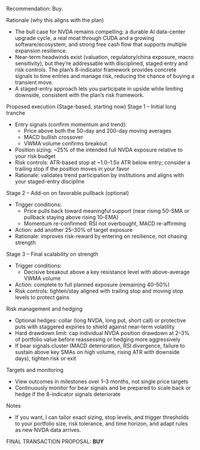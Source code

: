 Recommendation: Buy.

Rationale (why this aligns with the plan)
- The bull case for NVDA remains compelling: a durable AI data-center upgrade cycle, a real moat through CUDA and a growing software/ecosystem, and strong free cash flow that supports multiple expansion resilience.
- Near-term headwinds exist (valuation, regulatory/china exposure, macro sensitivity), but they’re addressable with disciplined, staged entry and risk controls. The plan’s 8-indicator framework provides concrete signals to time entries and manage risk, reducing the chance of buying a transient move.
- A staged-entry approach lets you participate in upside while limiting downside, consistent with the plan’s risk framework.

Proposed execution (Stage-based, starting now)
Stage 1 – Initial long tranche
- Entry signals (confirm momentum and trend):
  - Price above both the 50-day and 200-day moving averages
  - MACD bullish crossover
  - VWMA volume confirms breakout
- Position sizing: ~25% of the intended full NVDA exposure relative to your risk budget
- Risk controls: ATR-based stop at ~1.0–1.5x ATR below entry; consider a trailing stop if the position moves in your favor
- Rationale: validates trend participation by institutions and aligns with your staged-entry discipline

Stage 2 – Add-on on favorable pullback (optional)
- Trigger conditions:
  - Price pulls back toward meaningful support (near rising 50-SMA or pullback staying above rising 10-EMA)
  - Momentum re-confirmed: RSI not overbought, MACD re-affirming
- Action: add another 25–30% of target exposure
- Rationale: improves risk-reward by entering on resilience, not chasing strength

Stage 3 – Final scalability on strength
- Trigger conditions:
  - Decisive breakout above a key resistance level with above-average VWMA volume
- Action: complete to full planned exposure (remaining 40–50%)
- Risk controls: tighten/stay aligned with trailing stop and moving stop levels to protect gains

Risk management and hedging
- Optional hedges: collar (long NVDA, long put, short call) or protective puts with staggered expiries to shield against near-term volatility
- Hard drawdown limit: cap individual NVDA position drawdown at 2–3% of portfolio value before reassessing or hedging more aggressively
- If bear signals cluster (MACD deterioration, RSI divergence, failure to sustain above key SMAs on high volume, rising ATR with downside days), tighten risk or exit

Targets and monitoring
- View outcomes in milestones over 1–3 months, not single price targets
- Continuously monitor for bear signals and be prepared to scale back or hedge if the 8-indicator signals deteriorate

Notes
- If you want, I can tailor exact sizing, stop levels, and trigger thresholds to your portfolio size, risk tolerance, and time horizon, and adapt rules as new NVDA data arrives.

FINAL TRANSACTION PROPOSAL: **BUY**